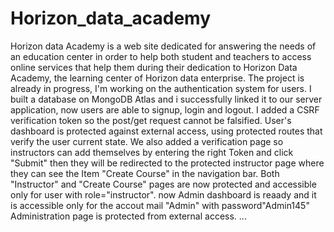 # Horizon_data_academy
Horizon data Academy is a web site dedicated for answering the needs of an education center in order to help both student and teachers to access online services that help them during their dedication to Horizon Data Academy, the learning center of Horizon data enterprise. The project is already in progress, I'm working on the authentication system for users. I built a database on MongoDB Atlas and i successfully linked it to our server application, now users are able to signup, login and logout. I added a CSRF verification token so the post/get request cannot be falsified. User's dashboard is protected against external access, using protected routes that verify the user current state. We also added a verification page so instructors can add themselves by entering the right Token and click "Submit" then they will be redirected to the protected instructor page where they can see the Item "Create Course" in the navigation bar. Both "Instructor" and "Create Course" pages are now protected and accessible only for user with role="instructor".
now Admin dashboard is reaady and it is accessible only for the accout mail "Admin" with password"Admin145"
Administration page is protected from external access.
...
